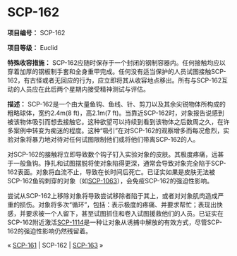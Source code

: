 # SCP-162
                        


**项目编号：** SCP-162

**项目等级：** Euclid

**特殊收容措施：** SCP-162应随时保存于一个封闭的钢制容器内。任何接触均应以穿着加厚的钢板制手套和全身重甲完成。任何没有适当保护的人员试图接触SCP-162，有古怪或者无回应的行为，应立即将其从收容地点移出。所有与SCP-162互动的人员应在此后两个星期内接受精神测试与评估。

**描述：** SCP-162是一个由大量鱼钩、鱼线、针、剪刀以及其余尖锐物体所构成的粗略球体，宽约2.4m(8 ft)，高2.1m(7 ft)。当靠近SCP-162时，对象报告说感到被该物体吸引而想去接触它。这种欲望可以持续到看到该物体之后数周之久，在许多案例中转变为痴迷的程度。这种“吸引”在对SCP-162的观察增多而每况愈烈，实验对象将暴力地对待对任何试图限制他们或将他们带离SCP-162的人。

对SCP-162的接触将立即导致数个钩子钉入实验对象的皮肤。其极度疼痛，远甚于一般鱼钩。挣扎和试图摆脱将使对象陷得更深，通常会导致对象完全陷于SCP-162表面。对象将血流不止，导致在长时间后死亡。已证实如果是皮肤无法被SCP-162鱼钩刺穿的对象（如[SCP-1063](/scp-1063)），会免疫SCP-162的强迫性影响。

尝试从SCP-162上移除对象将导致尝试移除者陷于其上，或者对对象肌肉造成严重的损伤。对象将多次“循环”，包括：表示极度的疼痛、并要求帮忙；表现出快感，并要求被一个人留下，甚至试图抓住和卷入试图援救他们的人员。已证实在SCP-162附近激活<a shape='rect' class='newpage' href='/scp-1114'>SCP-1114</a>是一种让对象从诱捕中解放的有效方式，尽管SCP-162的强迫性影响仍然残留着。



« [SCP-161](/scp-161) | SCP-162 | [SCP-163](/scp-163) »





                    
